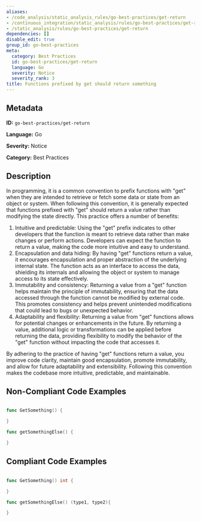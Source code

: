 ```yaml
---
aliases:
- /code_analysis/static_analysis_rules/go-best-practices/get-return
- /continuous_integration/static_analysis/rules/go-best-practices/get-return
- /static_analysis/rules/go-best-practices/get-return
dependencies: []
disable_edit: true
group_id: go-best-practices
meta:
  category: Best Practices
  id: go-best-practices/get-return
  language: Go
  severity: Notice
  severity_rank: 3
title: Functions prefixed by get should return something
---
```

<!--  SOURCED FROM https://github.com/DataDog/datadog-static-analyzer-rule-docs -->


## Metadata
**ID:** `go-best-practices/get-return`

**Language:** Go

**Severity:** Notice

**Category:** Best Practices

## Description
In programming, it is a common convention to prefix functions with "get" when they are intended to retrieve or fetch some data or state from an object or system. When following this convention, it is generally expected that functions prefixed with "get" should return a value rather than modifying the state directly. This practice offers a number of benefits:

1.  Intuitive and predictable: Using the "get" prefix indicates to other developers that the function is meant to retrieve data rather than make changes or perform actions. Developers can expect the function to return a value, making the code more intuitive and easy to understand.
2.  Encapsulation and data hiding: By having "get" functions return a value, it encourages encapsulation and proper abstraction of the underlying internal state. The function acts as an interface to access the data, shielding its internals and allowing the object or system to manage access to its state effectively.
3.  Immutability and consistency: Returning a value from a "get" function helps maintain the principle of immutability, ensuring that the data accessed through the function cannot be modified by external code. This promotes consistency and helps prevent unintended modifications that could lead to bugs or unexpected behavior.
4.  Adaptability and flexibility: Returning a value from "get" functions allows for potential changes or enhancements in the future. By returning a value, additional logic or transformations can be applied before returning the data, providing flexibility to modify the behavior of the "get" function without impacting the code that accesses it.

By adhering to the practice of having "get" functions return a value, you improve code clarity, maintain good encapsulation, promote immutability, and allow for future adaptability and extensibility. Following this convention makes the codebase more intuitive, predictable, and maintainable.


## Non-Compliant Code Examples
```go

func GetSomething() {

}

func getSomethingElse() {

}

```

## Compliant Code Examples
```go

func GetSomething() int {

}

func getSomethingElse() (type1, type2){

}

```
